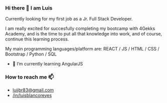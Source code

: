 ### Hi there 👋 I am Luis

Currently looking for my first job as a Jr. Full Stack Developer.

I am really excited for succesfully completing my bootcamp with 4Gekks Academy, and is the time to put all that knowledge into work, and of course, continue this learning process.

My main programming languages/platform are: REACT / JS / HTML / CSS / Bootstrap / Python / SQL

- 🌱 I’m currently learning AngularJS

### How to reach me 📫
-  luijbr83@gmail.com
-  [/in/luisblancoreyes](https://www.linkedin.com/in/luisblancoreyes)


